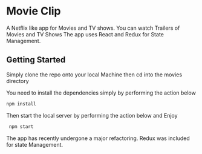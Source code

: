 # Movie Clip 
A Netflix like app for Movies and TV shows. You can watch Trailers of Movies and TV Shows
The app uses React and Redux for State Management.
## Getting Started 
Simply clone the repo onto your local Machine then cd into the movies directory 

You need to install the dependencies simply by performing the action below 

``` Javascript 
npm install 
```
Then start the local server by performing the action below and Enjoy

``` Javascript 
 npm start 
 ```

 The app has recently undergone a major refactoring. Redux was included for state Management. 

